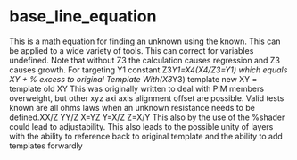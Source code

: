 # base_line_equation
This is a math equation for finding an unknown using the known. 
This can be applied to a wide variety of tools. This can correct for variables undefined.
Note that without Z3 the calculation causes regression and Z3 causes growth.
For targeting Y1 constant Z3*Y1=X4(X4/Z3=Y1) which equals XY + % excess to original Template 
With(X3*Y3) template new XY = template old XY This was originally written to deal with PIM members overweight, but other xyz axi axis alignment offset are possible. Valid tests known are all ohms laws when an unknown resistance needs to be defined.XX/Z YY/Z X=YZ Y=X/Z Z=X/Y
This also by the use of the %shader could lead to adjustability. This also leads to the possible unity of layers with the ability to reference back to original template and the ability to add templates forwardly
